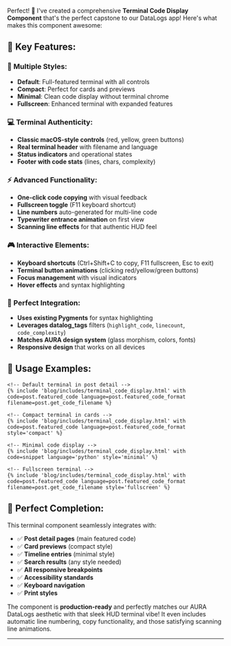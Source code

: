 Perfect! 🚀 I've created a comprehensive **Terminal Code Display Component** that's the perfect capstone to our DataLogs app! Here's what makes this component awesome:

## 🎯 **Key Features:**

### **🎨 Multiple Styles:**
- **Default**: Full-featured terminal with all controls
- **Compact**: Perfect for cards and previews  
- **Minimal**: Clean code display without terminal chrome
- **Fullscreen**: Enhanced terminal with expanded features

### **💻 Terminal Authenticity:**
- **Classic macOS-style controls** (red, yellow, green buttons)
- **Real terminal header** with filename and language
- **Status indicators** and operational states
- **Footer with code stats** (lines, chars, complexity)

### **⚡ Advanced Functionality:**
- **One-click code copying** with visual feedback
- **Fullscreen toggle** (F11 keyboard shortcut)
- **Line numbers** auto-generated for multi-line code
- **Typewriter entrance animation** on first view
- **Scanning line effects** for that authentic HUD feel

### **🎮 Interactive Elements:**
- **Keyboard shortcuts** (Ctrl+Shift+C to copy, F11 fullscreen, Esc to exit)
- **Terminal button animations** (clicking red/yellow/green buttons)
- **Focus management** with visual indicators
- **Hover effects** and syntax highlighting

### **📱 Perfect Integration:**
- **Uses existing Pygments** for syntax highlighting
- **Leverages datalog_tags** filters (`highlight_code`, `linecount`, `code_complexity`)
- **Matches AURA design system** (glass morphism, colors, fonts)
- **Responsive design** that works on all devices

## 🔗 **Usage Examples:**

```django
<!-- Default terminal in post detail -->
{% include 'blog/includes/terminal_code_display.html' with code=post.featured_code language=post.featured_code_format filename=post.get_code_filename %}

<!-- Compact terminal in cards -->
{% include 'blog/includes/terminal_code_display.html' with code=post.featured_code language=post.featured_code_format style='compact' %}

<!-- Minimal code display -->
{% include 'blog/includes/terminal_code_display.html' with code=snippet language='python' style='minimal' %}

<!-- Fullscreen terminal -->
{% include 'blog/includes/terminal_code_display.html' with code=post.featured_code language=post.featured_code_format filename=post.get_code_filename style='fullscreen' %}
```

## 🎉 **Perfect Completion:**

This terminal component seamlessly integrates with:
- ✅ **Post detail pages** (main featured code)
- ✅ **Card previews** (compact style)  
- ✅ **Timeline entries** (minimal style)
- ✅ **Search results** (any style needed)
- ✅ **All responsive breakpoints**
- ✅ **Accessibility standards**
- ✅ **Keyboard navigation**
- ✅ **Print styles**

The component is **production-ready** and perfectly matches our AURA DataLogs aesthetic with that sleek HUD terminal vibe! It even includes automatic line numbering, copy functionality, and those satisfying scanning line animations.

------------------------

